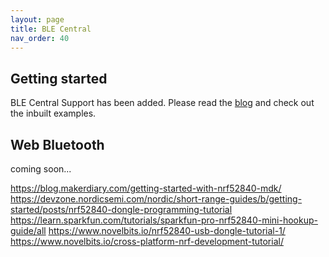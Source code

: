 ```yaml
---
layout: page
title: BLE Central
nav_order: 40
---
```

## Getting started
BLE Central Support has been added. Please read the [blog](https://blog.arduino.cc/2019/08/27/ble-central-supported-added-to-arduinoble/) and check out the inbuilt examples.

## Web Bluetooth
coming soon...

https://blog.makerdiary.com/getting-started-with-nrf52840-mdk/
https://devzone.nordicsemi.com/nordic/short-range-guides/b/getting-started/posts/nrf52840-dongle-programming-tutorial
https://learn.sparkfun.com/tutorials/sparkfun-pro-nrf52840-mini-hookup-guide/all
https://www.novelbits.io/nrf52840-usb-dongle-tutorial-1/
https://www.novelbits.io/cross-platform-nrf-development-tutorial/
